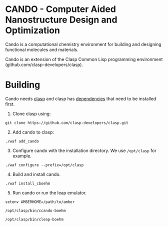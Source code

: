 CANDO - Computer Aided Nanostructure Design and Optimization
============

Cando is a computational chemistry environment for
building and designing functional molecules and materials.

Cando is an extension of the Clasp Common Lisp programming environment (github.com/clasp-developers/clasp).

# Building

Cando needs [clasp](https://github.com/clasp-developers/clasp.git) and clasp has [dependencies](https://github.com/clasp-developers/clasp/wiki/Build-Instructions) that need to be installed first.

1. Clone clasp using: 

```
git clone https://github.com/clasp-developers/clasp.git
```

2. Add cando to clasp:

```
./waf add_cando
```

3. Configure cando with the installation directory. We use ```/opt/clasp``` for example. 

```
./waf configure --prefix=/opt/clasp
```

4. Build and install cando.

```
./waf install_cboehm
```

5. Run cando or run the leap emulator.
```
setenv AMBERHOME=/path/to/amber

/opt/clasp/bin/ccando-boehm

/opt/clasp/bin/cleap-boehm
```
